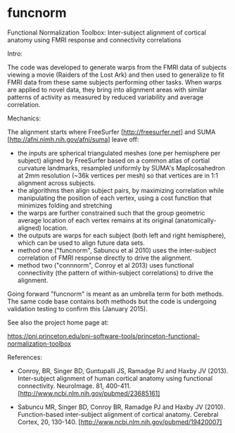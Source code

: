 # funcnorm
Functional Normalization Toolbox: Inter-subject alignment of cortical anatomy using FMRI response and connectivity correlations

Intro:

The code was developed to generate warps from the FMRI data of subjects viewing a movie (Raiders of the Lost Ark) and then used to generalize to fit FMRI data from these same subjects performing other tasks. When warps are applied to novel data, they bring into alignment areas with similar patterns of activity as measured by reduced variability and average correlation.

Mechanics:

The alignment starts where FreeSurfer [http://freesurfer.net] and SUMA [http://afni.nimh.nih.gov/afni/suma] leave off:
- the inputs are spherical triangulated meshes (one per hemisphere per subject) aligned by FreeSurfer based on a common atlas of cortial curvature landmarks, resampled uniformly by SUMA's MapIcosahedron at 2mm resolution (~36k vertices per mesh) so that vertices are in 1:1 alignment across subjects.
- the algorithms then align subject pairs, by maximizing correlation while manipulating the position of each vertex, using a cost function that minimizes folding and stretching
- the warps are further constrained such that the group geometric average location of each vertex remains at its original (anatomically-aligned) location.
- the outputs are warps for each subject (both left and right hemisphere), which can be used to align future data sets.
- method one ("funcnorm", Sabuncu et al 2010) uses the inter-subject correlation of FMRI response directly to drive the alignment.
- method two ("connnorm", Conroy et al 2013) uses functional connectivity (the pattern of within-subject correlations) to drive the alignment.

Going forward "funcnorm" is meant as an umbrella term for both methods. The same code base contains both methods but the code is undergoing validation testing to confirm this (January 2015).

See also the project home page at:

https://pni.princeton.edu/pni-software-tools/princeton-functional-normalization-toolbox

References:

- Conroy, BR, Singer BD, Guntupalli JS, Ramadge PJ and Haxby JV (2013). Inter-subject alignment of human cortical anatomy using functional connectivity. NeuroImage. 81, 400-411. [http://www.ncbi.nlm.nih.gov/pubmed/23685161]

- Sabuncu MR, Singer BD, Conroy BR, Ramadge PJ and Haxby JV (2010). Function-based inter-subject alignment of cortical anatomy. Cerebral Cortex, 20, 130-140. [http://www.ncbi.nlm.nih.gov/pubmed/19420007]
